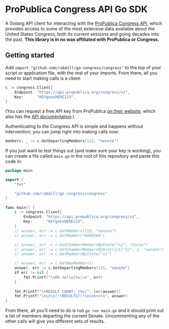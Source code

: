 # ProPublica Congress API Go SDK

A Golang API client for interacting with the [ProPublica Congress API](https://www.propublica.org/datastore/api/propublica-congress-api), which provides access to some of the most extensive data available about the United States Congress, both its current sessions and going decades into the past. **This library is in no was affiliated with ProPublica or Congress.**

## Getting started

Add `import "github.com/rabdill/go-congress/congress"` to the top of your script or application file, with the rest of your imports. From there, all you need to start making calls is a client:

```go
c := congress.Client{
    Endpoint: "https://api.propublica.org/congress/v1",
    Key:      "KEYgoesHERE123",
}
```

(You can request a free API key from ProPublica [on their website](https://www.propublica.org/datastore/api/propublica-congress-api), which also has the [API documentation](https://projects.propublica.org/api-docs/congress-api/).)

Authenticating to the Congress API is simple and happens without intervention; you can jump right into making calls now:

```go
members, _ := c.GetDepartingMembers(115, "senate")
```

If you just want to test things out (and make sure your key is working), you can create a file called `main.go` in the root of this repository and paste this code in:

```go
package main

import (
	"fmt"

	"github.com/rabdill/go-congress/congress"
)

func main() {
	c := congress.Client{
		Endpoint: "https://api.propublica.org/congress/v1",
		Key:      "KEYgoesHERE123",
	}
	// answer, err := c.GetMembers(115, "senate")
	// answer, err := c.GetMember("K000388")

	// answer, err := c.GetChamberMembersByState("nj", "house")
	// answer, err := c.GetChamberMembersByDistrict("nj", 1, "senate")
	// answer, err := c.GetMembersByState("nj")

	// answer, err := c.GetNewMembers()
	answer, err := c.GetDepartingMembers(115, "senate")
	if err != nil {
		fmt.Printf("\nOh no!\n|%s|\n", err)
    }
    
    fmt.Printf("\nRESULT COUNT: |%v|", len(answer))
	fmt.Printf("\n\n\n!!!RESULTS!!!\n\n%+v\n", answer)
}
```

From there, all you'll need to do is run `go run main.go` and it should print out a list of members departing the current Senate. Uncommenting any of the other calls will give you different sets of results.